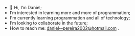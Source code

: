- 👋 Hi, I’m Daniel;
- I’m interested in learning more and more of programmation;
- I'm currently learning programmation and all of technology;
- I’m looking to collaborate in the future;
- How to reach me: daniel--pereira2002@hotmail.com .
